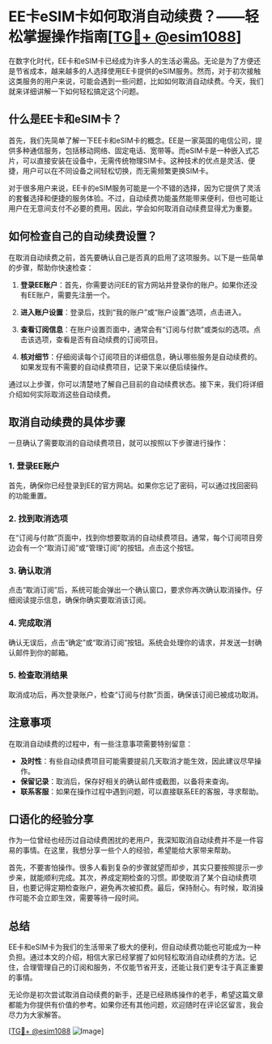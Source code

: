 # EE卡eSIM卡如何取消自动续费？——轻松掌握操作指南[[TG💪+ @esim1088](https://t.me/s/esim1088)]

在数字化时代，EE卡和eSIM卡已经成为许多人的生活必需品。无论是为了方便还是节省成本，越来越多的人选择使用EE卡提供的eSIM服务。然而，对于初次接触这类服务的用户来说，可能会遇到一些问题，比如如何取消自动续费。今天，我们就来详细讲解一下如何轻松搞定这个问题。

## 什么是EE卡和eSIM卡？

首先，我们先简单了解一下EE卡和eSIM卡的概念。EE是一家英国的电信公司，提供多种通信服务，包括移动网络、固定电话、宽带等。而eSIM卡是一种嵌入式芯片，可以直接安装在设备中，无需传统物理SIM卡。这种技术的优点是灵活、便捷，用户可以在不同设备之间轻松切换，而无需频繁更换SIM卡。

对于很多用户来说，EE卡的eSIM服务可能是一个不错的选择，因为它提供了灵活的套餐选择和便捷的服务体验。不过，自动续费功能虽然能带来便利，但也可能让用户在无意间支付不必要的费用。因此，学会如何取消自动续费显得尤为重要。

## 如何检查自己的自动续费设置？

在取消自动续费之前，首先要确认自己是否真的启用了这项服务。以下是一些简单的步骤，帮助你快速检查：

1. **登录EE账户**：首先，你需要访问EE的官方网站并登录你的账户。如果你还没有EE账户，需要先注册一个。

2. **进入账户设置**：登录后，找到“我的账户”或“账户设置”选项，点击进入。

3. **查看订阅信息**：在账户设置页面中，通常会有“订阅与付款”或类似的选项。点击该选项，查看是否有自动续费的订阅项目。

4. **核对细节**：仔细阅读每个订阅项目的详细信息，确认哪些服务是自动续费的。如果发现有不需要的自动续费项目，记录下来以便后续操作。

通过以上步骤，你可以清楚地了解自己目前的自动续费状态。接下来，我们将详细介绍如何实际取消这些自动续费。

## 取消自动续费的具体步骤

一旦确认了需要取消的自动续费项目，就可以按照以下步骤进行操作：

### 1. 登录EE账户

首先，确保你已经登录到EE的官方网站。如果你忘记了密码，可以通过找回密码的功能重置。

### 2. 找到取消选项

在“订阅与付款”页面中，找到你想要取消的自动续费项目。通常，每个订阅项目旁边会有一个“取消订阅”或“管理订阅”的按钮。点击这个按钮。

### 3. 确认取消

点击“取消订阅”后，系统可能会弹出一个确认窗口，要求你再次确认取消操作。仔细阅读提示信息，确保你确实要取消该订阅。

### 4. 完成取消

确认无误后，点击“确定”或“取消订阅”按钮。系统会处理你的请求，并发送一封确认邮件到你的邮箱。

### 5. 检查取消结果

取消成功后，再次登录账户，检查“订阅与付款”页面，确保该订阅已被成功取消。

## 注意事项

在取消自动续费的过程中，有一些注意事项需要特别留意：

- **及时性**：有些自动续费项目可能需要提前几天取消才能生效，因此建议尽早操作。
- **保留记录**：取消后，保存好相关的确认邮件或截图，以备将来查询。
- **联系客服**：如果在操作过程中遇到问题，可以直接联系EE的客服，寻求帮助。

## 口语化的经验分享

作为一位曾经也经历过自动续费困扰的老用户，我深知取消自动续费并不是一件容易的事情。在这里，我想分享一些个人的经验，希望能给大家带来帮助。

首先，不要害怕操作。很多人看到复杂的步骤就望而却步，其实只要按照提示一步步来，就能顺利完成。其次，养成定期检查的习惯。即使取消了某个自动续费项目，也要记得定期检查账户，避免再次被扣费。最后，保持耐心。有时候，取消操作可能不会立即生效，需要等待一段时间。

## 总结

EE卡和eSIM卡为我们的生活带来了极大的便利，但自动续费功能也可能成为一种负担。通过本文的介绍，相信大家已经掌握了如何轻松取消自动续费的方法。记住，合理管理自己的订阅和服务，不仅能节省开支，还能让我们更专注于真正重要的事情。

无论你是初次尝试取消自动续费的新手，还是已经熟练操作的老手，希望这篇文章都能为你提供有价值的参考。如果你还有其他问题，欢迎随时在评论区留言，我会尽力为大家解答。

[[TG💪+ @esim1088](https://t.me/s/esim1088) ![Image](https://i.postimg.cc/4NQfJmqS/Snipaste-2025-05-13-00-14-12.png)]